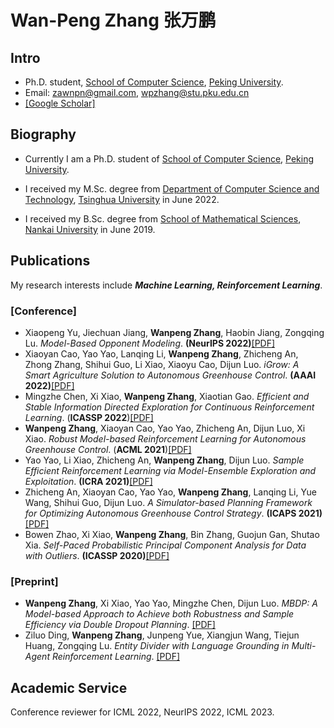 # Wan-Peng Zhang 张万鹏

## Intro

- Ph.D. student, [School of Computer Science](https://cs.pku.edu.cn/), [Peking University](https://www.pku.edu.cn/).
- Email: zawnpn@gmail.com, wpzhang@stu.pku.edu.cn
- [[Google Scholar]](https://scholar.google.com/citations?user=_IKNf9EAAAAJ)

## Biography

- Currently I am a Ph.D. student of [School of Computer Science](https://cs.pku.edu.cn/), [Peking University](https://www.pku.edu.cn/).

- I received my M.Sc. degree from [Department of Computer Science and Technology](http://www.cs.tsinghua.edu.cn/), [Tsinghua University](https://www.tsinghua.edu.cn) in June 2022.

- I received my B.Sc. degree from [School of Mathematical Sciences](https://math.nankai.edu.cn/), [Nankai University](http://www.nankai.edu.cn/) in June 2019.

## Publications

My research interests include ***Machine Learning, Reinforcement Learning***. 

### [Conference]

- Xiaopeng Yu, Jiechuan Jiang, **Wanpeng Zhang**, Haobin Jiang, Zongqing Lu. *Model-Based Opponent Modeling*. **(NeurIPS 2022)**[[PDF]](https://arxiv.org/pdf/2108.01843.pdf)
- Xiaoyan Cao, Yao Yao, Lanqing Li, **Wanpeng Zhang**, Zhicheng An, Zhong Zhang, Shihui Guo, Li Xiao, Xiaoyu Cao, Dijun Luo. *iGrow: A Smart Agriculture Solution to Autonomous Greenhouse Control*. **(AAAI 2022)**[[PDF]](https://arxiv.org/pdf/2107.05464.pdf)
- Mingzhe Chen, Xi Xiao, **Wanpeng Zhang**, Xiaotian Gao. *Efficient and Stable Information Directed Exploration for Continuous Reinforcement Learning*. (**ICASSP 2022**)[[PDF]](/files/research_papers/icassp22.pdf)
- **Wanpeng Zhang**, Xiaoyan Cao, Yao Yao, Zhicheng An, Dijun Luo, Xi Xiao. *Robust Model-based Reinforcement Learning for Autonomous Greenhouse Control*. (**ACML 2021**)[[PDF]](https://arxiv.org/pdf/2108.11645.pdf)
- Yao Yao, Li Xiao, Zhicheng An, **Wanpeng Zhang**, Dijun Luo. *Sample Efficient Reinforcement Learning via Model-Ensemble Exploration and Exploitation*. **(ICRA 2021)**[[PDF]](https://arxiv.org/pdf/2107.01825.pdf)
- Zhicheng An, Xiaoyan Cao, Yao Yao, **Wanpeng Zhang**, Lanqing Li, Yue Wang, Shihui Guo, Dijun Luo. *A Simulator-based Planning Framework for Optimizing Autonomous Greenhouse Control Strategy*. **(ICAPS 2021)**[[PDF]](files/research_papers/icaps21.pdf)
- Bowen Zhao, Xi Xiao, **Wanpeng Zhang**, Bin Zhang, Guojun Gan, Shutao Xia. *Self-Paced Probabilistic Principal Component Analysis for Data with Outliers*. **(ICASSP 2020)**[[PDF]](https://arxiv.org/pdf/1904.06546.pdf)

### [Preprint]

- **Wanpeng Zhang**, Xi Xiao, Yao Yao, Mingzhe Chen, Dijun Luo. *MBDP: A Model-based Approach to Achieve both Robustness and Sample Efficiency via Double Dropout Planning*. [[PDF]](https://arxiv.org/pdf/2108.01295.pdf)
- Ziluo Ding, **Wanpeng Zhang**, Junpeng Yue, Xiangjun Wang, Tiejun Huang, Zongqing Lu. *Entity Divider with Language Grounding in Multi-Agent Reinforcement Learning*. [[PDF]](https://arxiv.org/pdf/2210.13942)

## Academic Service

Conference reviewer for ICML 2022, NeurIPS 2022, ICML 2023.